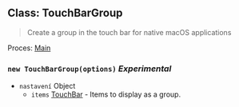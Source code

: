 ## Class: TouchBarGroup

> Create a group in the touch bar for native macOS applications

Proces: [Main](../tutorial/quick-start.md#main-process)

### `new TouchBarGroup(options)` *Experimental*

* `nastavení` Object 
  * `items` [TouchBar](touch-bar.md) - Items to display as a group.